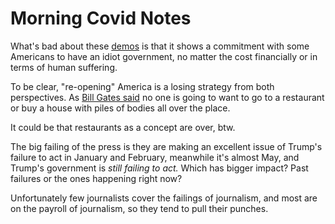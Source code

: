 # Morning Covid Notes
What's bad about these <a href="https://abcnews.go.com/US/residents-protest-coronavirus-stay-home-orders-states/story?id=70233220">demos</a> is that it shows a commitment with some Americans to have an idiot government, no matter the cost financially or in terms of human suffering.

To be clear, "re-opening" America is a losing strategy from both perspectives. As <a href="https://www.vox.com/recode/2020/3/24/21192638/coronavirus-bill-gates-trump-reopen-business">Bill Gates said</a> no one is going to want to go to a restaurant or buy a house with piles of bodies all over the place. 

It could be that restaurants as a concept are over, btw.

The big failing of the press is they are making an excellent issue of Trump's failure to act in January and February, meanwhile it's almost May, and Trump's government is <i>still failing to act. </i>Which has bigger impact? Past failures or the ones happening right now?

Unfortunately few journalists cover the failings of journalism, and most are on the payroll of journalism, so they tend to pull their punches.

